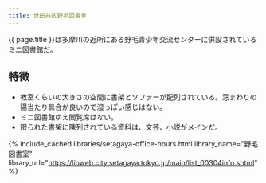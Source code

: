 ```yaml
---
title: 世田谷区野毛図書室
---
```


{{ page.title }}は多摩川の近所にある野毛青少年交流センターに併設されているミニ図書館だ。

## 特徴

* 教室くらいの大きさの空間に書架とソファーが配列されている。窓まわりの陽当たり具合が良いので湿っぽい感じはない。
* ミニ図書館ゆえ閲覧席はない。
* 限られた書架に陳列されている資料は、文芸、小説がメインだ。

{% include_cached libraries/setagaya-office-hours.html
    library_name="野毛図書室"
    library_url="https://libweb.city.setagaya.tokyo.jp/main/list_00304info.shtml" %}
